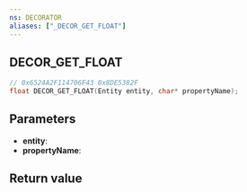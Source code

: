 ```yaml
---
ns: DECORATOR
aliases: ["_DECOR_GET_FLOAT"]
---
```

## DECOR_GET_FLOAT

```c
// 0x6524A2F114706F43 0x8DE5382F
float DECOR_GET_FLOAT(Entity entity, char* propertyName);
```

## Parameters
* **entity**: 
* **propertyName**: 

## Return value
